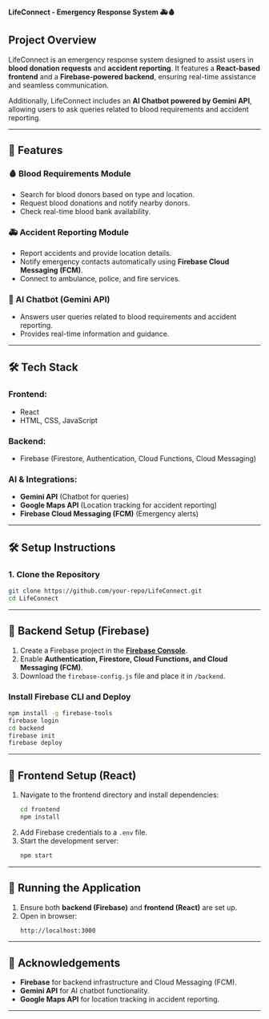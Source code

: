 <b> **LifeConnect - Emergency Response System 🚑🩸**</b>

## **Project Overview**  
LifeConnect is an emergency response system designed to assist users in **blood donation requests** and **accident reporting**. It features a **React-based frontend** and a **Firebase-powered backend**, ensuring real-time assistance and seamless communication.  

Additionally, LifeConnect includes an **AI Chatbot powered by Gemini API**, allowing users to ask queries related to blood requirements and accident reporting.  

---

## **🚀 Features**  
### **🩸 Blood Requirements Module**  
- Search for blood donors based on type and location.  
- Request blood donations and notify nearby donors.  
- Check real-time blood bank availability.  

### **🚑 Accident Reporting Module**  
- Report accidents and provide location details.  
- Notify emergency contacts automatically using **Firebase Cloud Messaging (FCM)**.  
- Connect to ambulance, police, and fire services.  

### **🤖 AI Chatbot (Gemini API)**  
- Answers user queries related to blood requirements and accident reporting.  
- Provides real-time information and guidance.  

---

## **🛠 Tech Stack**  
### **Frontend:**  
- React  
- HTML, CSS, JavaScript  

### **Backend:**  
- Firebase (Firestore, Authentication, Cloud Functions, Cloud Messaging)  

### **AI & Integrations:**  
- **Gemini API** (Chatbot for queries)  
- **Google Maps API** (Location tracking for accident reporting)  
- **Firebase Cloud Messaging (FCM)** (Emergency alerts)  

---

## **🛠 Setup Instructions**  

### **1. Clone the Repository**  
```sh
git clone https://github.com/your-repo/LifeConnect.git
cd LifeConnect
```

---

## **📌 Backend Setup (Firebase)**  
1. Create a Firebase project in the **[Firebase Console](https://console.firebase.google.com/)**.  
2. Enable **Authentication, Firestore, Cloud Functions, and Cloud Messaging (FCM)**.  
3. Download the `firebase-config.js` file and place it in `/backend`.  

### **Install Firebase CLI and Deploy**  
```sh
npm install -g firebase-tools
firebase login
cd backend
firebase init
firebase deploy
```

---

## **📌 Frontend Setup (React)**  
1. Navigate to the frontend directory and install dependencies:  
   ```sh
   cd frontend
   npm install
   ```  
2. Add Firebase credentials to a `.env` file.  
3. Start the development server:  
   ```sh
   npm start
   ```  

---

## **🚀 Running the Application**  
1. Ensure both **backend (Firebase)** and **frontend (React)** are set up.  
2. Open in browser:  
   ```sh
   http://localhost:3000
   ```  

---

## **🙌 Acknowledgements**  
- **Firebase** for backend infrastructure and Cloud Messaging (FCM).  
- **Gemini API** for AI chatbot functionality.  
- **Google Maps API** for location tracking in accident reporting.  

---
